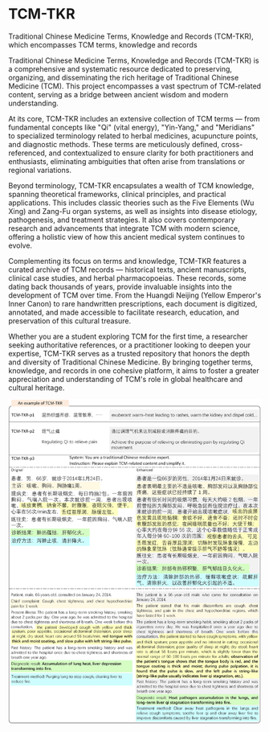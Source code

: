 # TCM-TKR
Traditional Chinese Medicine Terms, Knowledge and Records (TCM-TKR), which encompasses TCM terms, knowledge and records

Traditional Chinese Medicine Terms, Knowledge and Records (TCM-TKR) is a comprehensive and systematic resource dedicated to preserving, organizing, and disseminating the rich heritage of Traditional Chinese Medicine (TCM). This project encompasses a vast spectrum of TCM-related content, serving as a bridge between ancient wisdom and modern understanding.​

At its core, TCM-TKR includes an extensive collection of TCM terms — from fundamental concepts like "Qi" (vital energy), "Yin-Yang," and "Meridians" to specialized terminology related to herbal medicines, acupuncture points, and diagnostic methods. These terms are meticulously defined, cross-referenced, and contextualized to ensure clarity for both practitioners and enthusiasts, eliminating ambiguities that often arise from translations or regional variations.​

Beyond terminology, TCM-TKR encapsulates a wealth of TCM knowledge, spanning theoretical frameworks, clinical principles, and practical applications. This includes classic theories such as the Five Elements (Wu Xing) and Zang-Fu organ systems, as well as insights into disease etiology, pathogenesis, and treatment strategies. It also covers contemporary research and advancements that integrate TCM with modern science, offering a holistic view of how this ancient medical system continues to evolve.​

Complementing its focus on terms and knowledge, TCM-TKR features a curated archive of TCM records — historical texts, ancient manuscripts, clinical case studies, and herbal pharmacopoeias. These records, some dating back thousands of years, provide invaluable insights into the development of TCM over time. From the Huangdi Neijing (Yellow Emperor's Inner Canon) to rare handwritten prescriptions, each document is digitized, annotated, and made accessible to facilitate research, education, and preservation of this cultural treasure.​

Whether you are a student exploring TCM for the first time, a researcher seeking authoritative references, or a practitioner looking to deepen your expertise, TCM-TKR serves as a trusted repository that honors the depth and diversity of Traditional Chinese Medicine. By bringing together terms, knowledge, and records in one cohesive platform, it aims to foster a greater appreciation and understanding of TCM's role in global healthcare and cultural heritage.

![example](https://github.com/Rayz3rk/TCM-TKR/blob/main/example.png)
